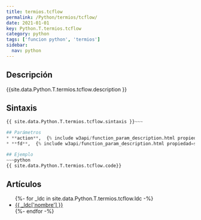 ```yaml
---
title: termios.tcflow
permalink: /Python/termios/tcflow/
date: 2021-01-01
key: Python.T.termios.tcflow
category: python
tags: ['funcion python', 'termios']
sidebar: 
  nav: python
---
```


## Descripción
{{site.data.Python.T.termios.tcflow.description }}

## Sintaxis
~~~python
{{ site.data.Python.T.termios.tcflow.sintaxis }}~~~

## Parámetros
* **action**,  {% include w3api/function_param_description.html propiedad=site.data.Python.T.termios.tcflow valor="action" %}
* **fd**,  {% include w3api/function_param_description.html propiedad=site.data.Python.T.termios.tcflow valor="fd" %}

## Ejemplo
~~~python
{{ site.data.Python.T.termios.tcflow.code}}
~~~

## Artículos
<ul>
{%- for _ldc in site.data.Python.T.termios.tcflow.ldc -%}
   <li>
       <a href="{{_ldc['url'] }}">{{ _ldc['nombre'] }}</a>
   </li>
{%- endfor -%}
</ul>
